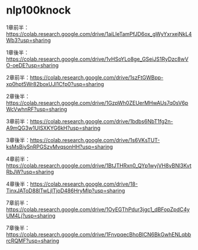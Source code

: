 # nlp100knock

1章前半：https://colab.research.google.com/drive/1aiLIeTamPfJD6ox_gWyYxrxejNkL4Wb3?usp=sharing

1章後半：https://colab.research.google.com/drive/1vHSoYLo8ge_GSeiJS1RyDzc8wVO-oeDE?usp=sharing

2章前半：https://colab.research.google.com/drive/1szFtGWBpp-xp0hpt5Wr82boxUJI1Cfp0?usp=sharing

2章後半：https://colab.research.google.com/drive/1GzpWh0ZEUerMHwAUs7q0sV6pWcVwhnRF?usp=sharing

3章前半：https://colab.research.google.com/drive/1bdbs6NbT1fg2n-A9mQG3w1UISXKYG6kH?usp=sharing

3章後半：https://colab.research.google.com/drive/1s6VKsTUT-ksMsBiySnRPGSzvMvqsonHH?usp=sharing

4章前半：https://colab.research.google.com/drive/1BtJTHRxn0_QYp1wyjVH8vBNl3KvtRbJW?usp=sharing

4章後半：https://colab.research.google.com/drive/18-TinxJAToD88lTwLjITjoD486HryMIp?usp=sharing

7章前半：https://colab.research.google.com/drive/1OyEGThPdur3jgc1_dBFopZpdC4yUM4Lj?usp=sharing

7章後半：https://colab.research.google.com/drive/1FnvpqecBhoBICN6BkGwhENLqbbrcRQMF?usp=sharing
